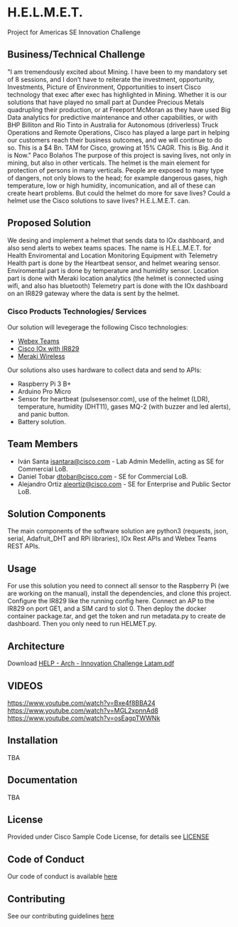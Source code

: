 # H.E.L.M.E.T.

Project for Americas SE Innovation Challenge


## Business/Technical Challenge

"I am tremendously excited about Mining.  I have been to my mandatory set of 8 sessions, and I don’t have to reiterate the investment, opportunity, Investments, Picture of Environment, Opportunities to insert Cisco technology that exec after exec has highlighted in Mining.  Whether it is our solutions that have played no small part at Dundee Precious Metals quadrupling their production, or at Freeport McMoran as they have used Big Data analytics for predictive maintenance and other capabilities, or with BHP Billiton and Rio Tinto in Australia for Autonomous (driverless) Truck Operations and Remote Operations, Cisco has played a large part in helping our customers reach their business outcomes, and we will continue to do so. This is a $4 Bn. TAM for Cisco, growing at 15% CAGR.  This is Big.  And it is Now." Paco Bolaños
The purpose of this project is saving lives, not only in mining, but also in other verticals. 
The helmet is the main element for protection of persons in many verticals. People are exposed to many type of dangers, not only blows to the head; for example dangerous gases, high temperature, low or high humidity, incomunication, and all of these can create heart problems.
But could the helmet do more for save lives?
Could a helmet use the Cisco solutions to save lives?
H.E.L.M.E.T. can.

## Proposed Solution

We desing and implement a helmet that sends data to IOx dashboard, and also send alerts to webex teams spaces.
The name is H.E.L.M.E.T. for Health Enviromental and Location Monitoring Equipment with Telemetry
Health part is done by the Heartbeat sensor, and helmet wearing sensor.
Enviromental part is done by temperature and humidity sensor.
Location part is done with Meraki location analytics (the helmet is connected using wifi, and also has bluetooth)
Telemetry part is done with the IOx dashboard on an IR829 gateway where the data is sent by the helmet.


### Cisco Products Technologies/ Services

Our solution will levegerage the following Cisco technologies:

* [Webex Teams](https://www.cisco.com/c/es_co/solutions/collaboration/webex-teams.html)
* [Cisco IOx with IR829](https://www.cisco.com/c/en/us/products/cloud-systems-management/iox/index.html)
* [Meraki Wireless](http://cisco.com/go/meraki)

Our solutions also uses hardware to collect data and send to APIs:
* Raspberry Pi 3 B+
* Arduino Pro Micro
* Sensor for heartbeat (pulsesensor.com), use of the helmet (LDR), temperature, humidity (DHT11), gases MQ-2 (with buzzer and led alerts), and panic button.
* Battery solution.

## Team Members

* Iván Santa <isantara@cisco.com> - Lab Admin Medellín, acting as SE for Commercial LoB.
* Daniel Tobar <dtobar@cisco.com> - SE for Commercial LoB.
* Alejandro Ortiz <aleortiz@cisco.com> - SE for Enterprise and Public Sector LoB.


## Solution Components

The main components of the software solution are python3 (requests, json, serial, Adafruit_DHT and RPi libraries), IOx Rest APIs and Webex Teams REST APIs.


## Usage

For use this solution you need to connect all sensor to the Raspberry Pi (we are working on the manual), install the dependencies, and clone this project.
Configure the IR829 like the running config here.
Connect an AP to the IR829 on port GE1, and a SIM card to slot 0.
Then deploy the docker container package.tar, and get the token and run metadata.py to create de dashboard.
Then you only need to run HELMET.py.

## Architecture
Download
[HELP - Arch - Innovation Challenge Latam.pdf](https://github.com/Isantara/HELMET/blob/master/HELP%20-%20Arch%20-%20Innovation%20Challenge%20Latam.pdf)

## VIDEOS
https://www.youtube.com/watch?v=Bxe4f8BBA24
https://www.youtube.com/watch?v=MGL2xpnnAd8
https://www.youtube.com/watch?v=osEagpTWWNk

## Installation

TBA

## Documentation

TBA

## License

Provided under Cisco Sample Code License, for details see [LICENSE](./LICENSE.md)

## Code of Conduct

Our code of conduct is available [here](./CODE_OF_CONDUCT.md)

## Contributing

See our contributing guidelines [here](./CONTRIBUTING.md)




